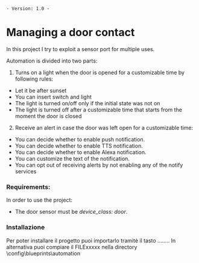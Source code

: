 `- Version: 1.0 -`

# Managing a door contact

In this project I try to exploit a sensor port for multiple uses. 

Automation is divided into two parts: 
1)  Turns on a light when the door is opened for a customizable time by following rules:
- Let it be after sunset
- You can insert switch and light
- The light is turned on/off only if the initial state was not on
- The light is turned off after a customizable time that starts from the moment the door is closed

2) Receive an alert in case the door was left open for a customizable time:
- You can decide whether to enable push notification.
- You can decide whether to enable TTS notification.
- You can decide whether to enable Alexa notification.
- You can customize the text of the notification.
- You can opt out of receiving alerts by not enabling any of the notify services

### Requirements:

In order to use the project:
- The door sensor must be *device_class: door*.

### Installazione

Per poter installare il progetto puoi importarlo tramitè il tasto ........
In alternativa puoi compiare il FILExxxxx  nella directory \config\blueprints\automation 
